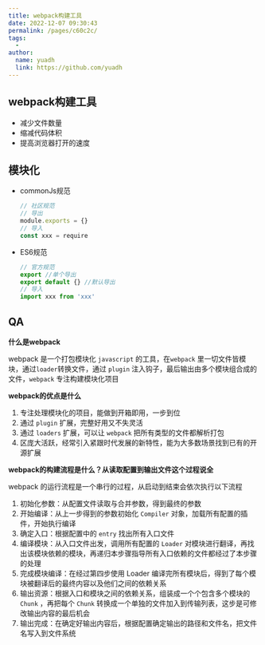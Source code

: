 ```yaml
---
title: webpack构建工具
date: 2022-12-07 09:30:43
permalink: /pages/c60c2c/
tags:
  - 
author: 
  name: yuadh
  link: https://github.com/yuadh
---
```

## webpack构建工具

- 减少文件数量
- 缩减代码体积
- 提高浏览器打开的速度

## 模块化

- commonJs规范

  ```js
  // 社区规范
  // 导出
  module.exports = {}
  // 导入
  const xxx = require
  ```

- ES6规范

  ```js
  // 官方规范
  export //单个导出
  export default {} //默认导出
  // 导入
  import xxx from 'xxx'
  ```







## QA

**什么是webpack**

webpack 是一个打包模块化 `javascript` 的工具，在`webpack` 里一切文件皆模块，通过`loader`转换文件，通过 `plugin` 注入钩子，最后输出由多个模块组合成的文件，`webpack` 专注构建模块化项目



**webpack的优点是什么**

1. 专注处理模块化的项目，能做到开箱即用，一步到位
2. 通过 `plugin` 扩展，完整好用又不失灵活
3. 通过 `loaders` 扩展，可以让 `webpack` 把所有类型的文件都解析打包
4. 区庞大活跃，经常引入紧跟时代发展的新特性，能为大多数场景找到已有的开源扩展



**webpack的构建流程是什么？从读取配置到输出文件这个过程说全**

webpack 的运行流程是一个串行的过程，从启动到结束会依次执行以下流程

1. 初始化参数：从配置文件读取与合并参数，得到最终的参数
2. 开始编译：从上一步得到的参数初始化 `Compiler` 对象，加载所有配置的插件，开始执行编译
3. 确定入口：根据配置中的 `entry` 找出所有入口文件
4. 编译模块：从入口文件出发，调用所有配置的 `Loader` 对模块进行翻译，再找出该模块依赖的模块，再递归本步骤指导所有入口依赖的文件都经过了本步骤的处理
5. 完成模块编译：在经过第四步使用 Loader 编译完所有模块后，得到了每个模块被翻译后的最终内容以及他们之间的依赖关系
6. 输出资源：根据入口和模块之间的依赖关系，组装成一个个包含多个模块的 `Chunk` ，再把每个 `Chunk` 转换成一个单独的文件加入到传输列表，这步是可修改输出内容的最后机会
7. 输出完成：在确定好输出内容后，根据配置确定输出的路径和文件名，把文件名写入到文件系统



























